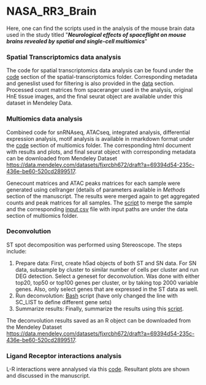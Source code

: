 # NASA_RR3_Brain
Here, one can find the scripts used in the analysis of the mouse brain data used in the study titled "**_Neurological effects of spaceflight on mouse brains revealed by spatial and single-cell multiomics_**"

### Spatial Transcriptomics data analysis
The code for spatial transcriptomics data analysis can be found under the [code](spatial-transcriptomics/code/RR3_brain_ST_clustering.Rmd) section of the spatial-transcriptomics folder. Corresponding metadata and geneslist used for filtering is also provided in the [data](spatial-transcriptomics/data) section.
Processed count matrices from spaceranger used in the analysis, original HnE tissue images, and the final seurat object are available under this dataset in Mendeley Data.

### Multiomics data analysis
Combined code for snRNAseq, ATACseq, integrated analysis, differential expression analysis, motif analysis is available in rmarkdown format under the [code](multiomics/code/real_data_B_multiomics_20230404.rmd) section of multiomics folder. The corresponding html document with results and plots, and final seurat object with corresponding metadata can be downloaded from Mendeley Dataset https://data.mendeley.com/datasets/fjxrcbh672/draft?a=69394d54-235c-436e-be60-520cd2899517.

Genecount matrices and ATAC peaks matrices for each sample were generated using cellranger (details of parameters available in *Methods* section of the manuscript. The results were merged again to get aggregated counts and peak matrices for all samples. The [script](multiomics/data/run_merge_brain.sh) to merge the sample and the corresponding [input csv](multiomics/data/libraries_brain.csv) file with input paths are under the data section of multiomics folder.

### Deconvolution
ST spot decomposition was performed using Stereoscope. The steps include:
1. Prepare data: First, create h5ad objects of both ST and SN data. For SN data, subsample by cluster to similar number of cells per cluster and run DEG detection. Select a geneset for deconvolution. Was done with either top20, top50 or top100 genes per cluster, or by taking top 2000 variable genes. Also, only select genes that are expressed in the ST data as well.
2. Run deconvolution: [Bash](deconvolution-stereoscope/code/run_stereoscope_brain.bash) script (have only changed the line with SC_LIST to define different gene sets)
3. Summarize results: Finally, summarize the results using this [script](deconvolution-stereoscope/code/summary_stereoscope_brain.Rmd).

The deconvolution results saved as an R object can be downloaded from the Mendeley Dataset https://data.mendeley.com/datasets/fjxrcbh672/draft?a=69394d54-235c-436e-be60-520cd2899517.

### Ligand Receptor interactions analysis
L-R interactions were annalysed via this [code](L-R_interactions/code/L_R_Brain.Rmd). Resultant plots are shown and discussed in the manuscript.



